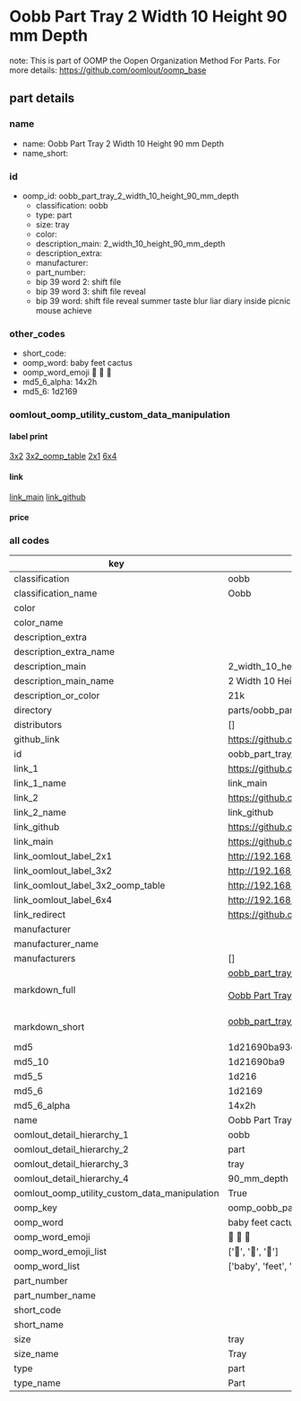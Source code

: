 # Oobb Part Tray 2 Width 10 Height 90 mm Depth  

note: This is part of OOMP the Oopen Organization Method For Parts. For more details: https://github.com/oomlout/oomp_base

##  part details
  







### name
* name: Oobb Part Tray 2 Width 10 Height 90 mm Depth
* name_short: 
### id
* oomp_id: oobb_part_tray_2_width_10_height_90_mm_depth
  * classification: oobb
  * type: part
  * size: tray
  * color: 
  * description_main: 2_width_10_height_90_mm_depth
  * description_extra: 
  * manufacturer: 
  * part_number: 
  * bip 39 word 2: shift file
  * bip 39 word 3: shift file reveal
  * bip 39 word: shift file reveal summer taste blur liar diary inside picnic mouse achieve

### other_codes
* short_code: 
* oomp_word: baby feet cactus
* oomp_word_emoji :baby: :feet: :cactus:
* md5_6_alpha: 14x2h
* md5_6: 1d2169






### oomlout_oomp_utility_custom_data_manipulation
#### label print
[3x2](http://192.168.1.245:1112/?label=oomp%2014x2h)
[3x2_oomp_table](http://192.168.1.108:1112/?label=oomp%2014x2h)
[2x1](http://192.168.1.242:1112/?label=oomp%2014x2h)
[6x4](http://192.168.1.55:1112/?label=oomp%2014x2h)    

#### link

[link_main](https://github.com/oomlout/oomlout_oomp_version_1_messy/tree/main/parts/oobb_part_tray_2_width_10_height_90_mm_depth) [link_github](https://github.com/oomlout/oomlout_oomp_version_1_messy/tree/main/parts/oobb_part_tray_2_width_10_height_90_mm_depth)                             

#### price







### all codes 
| key | value |  
| --- | --- |  
| classification | oobb |  
| classification_name | Oobb |  
| color |  |  
| color_name |  |  
| description_extra |  |  
| description_extra_name |  |  
| description_main | 2_width_10_height_90_mm_depth |  
| description_main_name | 2 Width 10 Height 90 mm Depth |  
| description_or_color | 21k |  
| directory | parts/oobb_part_tray_2_width_10_height_90_mm_depth |  
| distributors | [] |  
| github_link | https://github.com/oomlout/oomlout_oomp_part_src/tree/main/parts/oobb_part_tray_2_width_10_height_90_mm_depth |  
| id | oobb_part_tray_2_width_10_height_90_mm_depth |  
| link_1 | https://github.com/oomlout/oomlout_oomp_version_1_messy/tree/main/parts/oobb_part_tray_2_width_10_height_90_mm_depth |  
| link_1_name | link_main |  
| link_2 | https://github.com/oomlout/oomlout_oomp_version_1_messy/tree/main/parts/oobb_part_tray_2_width_10_height_90_mm_depth |  
| link_2_name | link_github |  
| link_github | https://github.com/oomlout/oomlout_oomp_version_1_messy/tree/main/parts/oobb_part_tray_2_width_10_height_90_mm_depth |  
| link_main | https://github.com/oomlout/oomlout_oomp_version_1_messy/tree/main/parts/oobb_part_tray_2_width_10_height_90_mm_depth |  
| link_oomlout_label_2x1 | http://192.168.1.242:1112/?label=oomp%2014x2h |  
| link_oomlout_label_3x2 | http://192.168.1.245:1112/?label=oomp%2014x2h |  
| link_oomlout_label_3x2_oomp_table | http://192.168.1.108:1112/?label=oomp%2014x2h |  
| link_oomlout_label_6x4 | http://192.168.1.55:1112/?label=oomp%2014x2h |  
| link_redirect | https://github.com/oomlout/oomlout_oomp_version_1_messy/tree/main/parts/oobb_part_tray_2_width_10_height_90_mm_depth |  
| manufacturer |  |  
| manufacturer_name |  |  
| manufacturers | [] |  
| markdown_full | [oobb_part_tray_2_width_10_height_90_mm_depth](none)<br>[](none)<br>[Oobb Part Tray 2 Width 10 Height 90 Mm Depth](none)<br><br> |  
| markdown_short | [oobb_part_tray_2_width_10_height_90_mm_depth](none)<br><br> |  
| md5 | 1d21690ba93d501861ef1d9370d58e2e |  
| md5_10 | 1d21690ba9 |  
| md5_5 | 1d216 |  
| md5_6 | 1d2169 |  
| md5_6_alpha | 14x2h |  
| name | Oobb Part Tray 2 Width 10 Height 90 mm Depth |  
| oomlout_detail_hierarchy_1 | oobb |  
| oomlout_detail_hierarchy_2 | part |  
| oomlout_detail_hierarchy_3 | tray |  
| oomlout_detail_hierarchy_4 | 90_mm_depth |  
| oomlout_oomp_utility_custom_data_manipulation | True |  
| oomp_key | oomp_oobb_part_tray_2_width_10_height_90_mm_depth |  
| oomp_word | baby feet cactus |  
| oomp_word_emoji | :baby: :feet: :cactus: |  
| oomp_word_emoji_list | [':baby:', ':feet:', ':cactus:'] |  
| oomp_word_list | ['baby', 'feet', 'cactus'] |  
| part_number |  |  
| part_number_name |  |  
| short_code |  |  
| short_name |  |  
| size | tray |  
| size_name | Tray |  
| type | part |  
| type_name | Part |  
